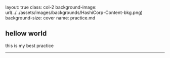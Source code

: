 layout: true
class: col-2
background-image: url(../../assets/images/backgrounds/HashiCorp-Content-bkg.png)
background-size: cover
name: practice.md

## hellow world 

this is my best practice

---


